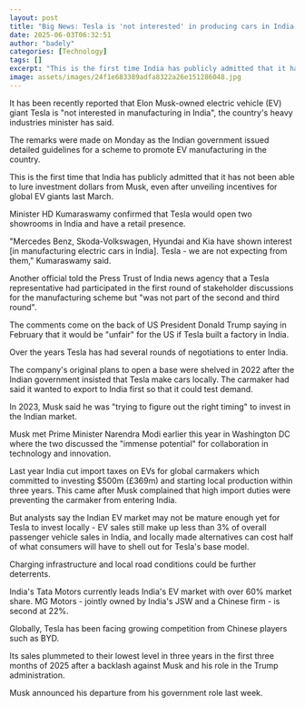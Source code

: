 ```yaml
---
layout: post
title: "Big News: Tesla is 'not interested' in producing cars in India - minister"
date: 2025-06-03T06:32:51
author: "badely"
categories: [Technology]
tags: []
excerpt: "This is the first time India has publicly admitted that it has not been able to lure investment dollars from Musk."
image: assets/images/24f1e683389adfa8322a26e151286048.jpg
---
```


It has been recently reported that Elon Musk-owned electric vehicle (EV) giant Tesla is "not interested in manufacturing in India", the country's heavy industries minister has said.

The remarks were made on Monday as the Indian government issued detailed guidelines for a scheme to promote EV manufacturing in the country. 

This is the first time that India has publicly admitted that it has not been able to lure investment dollars from Musk, even after unveiling incentives for global EV giants last March. 

Minister HD Kumaraswamy confirmed that Tesla would open two showrooms in India and have a retail presence. 

"Mercedes Benz, Skoda-Volkswagen, Hyundai and Kia have shown interest [in manufacturing electric cars in India]. Tesla - we are not expecting from them," Kumaraswamy said. 

Another official told the Press Trust of India news agency that a Tesla representative had participated in the first round of stakeholder discussions for the manufacturing scheme but  "was not part of the second and third round".

The comments come on the back of US President Donald Trump saying in February that it would be "unfair" for the US if Tesla built a factory in India. 

Over the years Tesla has had several rounds of negotiations to enter India.

The company's original plans to open a base were shelved in 2022 after the Indian government insisted that Tesla make cars locally. The carmaker had said it wanted to export to India first so that it could test demand.

In 2023, Musk said he was "trying to figure out the right timing" to invest in the Indian market.

Musk met Prime Minister Narendra Modi earlier this year in Washington DC where the two discussed the "immense potential" for collaboration in technology and innovation.

Last year India cut import taxes on EVs for global carmakers which committed to investing $500m (£369m) and starting local production within three years. This came after Musk complained that high import duties were preventing the carmaker from entering India. 

But analysts say the Indian EV market may not be mature enough yet for Tesla to invest locally - EV sales still make up less than 3% of overall passenger vehicle sales in India, and locally made alternatives can cost half of what consumers will have to shell out for Tesla's base model. 

Charging infrastructure and local road conditions could be further deterrents. 

India's Tata Motors currently leads India's EV market with over 60% market share. MG Motors - jointly owned by India's JSW and a Chinese firm - is second at 22%. 

Globally, Tesla has been facing growing competition from Chinese players such as BYD. 

Its sales plummeted to their lowest level in three years in the first three months of 2025 after a backlash against Musk and his role in the Trump administration. 

Musk announced his departure from his government role last week. 

